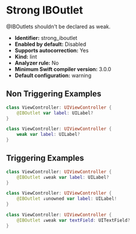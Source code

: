 # Strong IBOutlet

@IBOutlets shouldn't be declared as weak.

* **Identifier:** strong_iboutlet
* **Enabled by default:** Disabled
* **Supports autocorrection:** Yes
* **Kind:** lint
* **Analyzer rule:** No
* **Minimum Swift compiler version:** 3.0.0
* **Default configuration:** warning

## Non Triggering Examples

```swift
class ViewController: UIViewController {
    @IBOutlet var label: UILabel?
}
```

```swift
class ViewController: UIViewController {
    weak var label: UILabel?
}
```

## Triggering Examples

```swift
class ViewController: UIViewController {
    @IBOutlet ↓weak var label: UILabel?
}
```

```swift
class ViewController: UIViewController {
    @IBOutlet ↓unowned var label: UILabel!
}
```

```swift
class ViewController: UIViewController {
    @IBOutlet ↓weak var textField: UITextField?
}
```